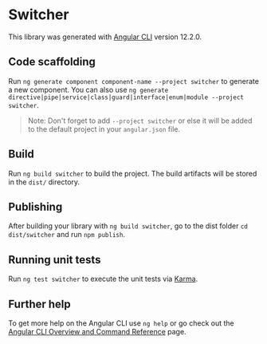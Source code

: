 # Switcher

This library was generated with [Angular CLI](https://github.com/angular/angular-cli) version 12.2.0.

## Code scaffolding

Run `ng generate component component-name --project switcher` to generate a new component. You can also use `ng generate directive|pipe|service|class|guard|interface|enum|module --project switcher`.
> Note: Don't forget to add `--project switcher` or else it will be added to the default project in your `angular.json` file. 

## Build

Run `ng build switcher` to build the project. The build artifacts will be stored in the `dist/` directory.

## Publishing

After building your library with `ng build switcher`, go to the dist folder `cd dist/switcher` and run `npm publish`.

## Running unit tests

Run `ng test switcher` to execute the unit tests via [Karma](https://karma-runner.github.io).

## Further help

To get more help on the Angular CLI use `ng help` or go check out the [Angular CLI Overview and Command Reference](https://angular.io/cli) page.
